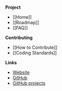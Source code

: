 **Project**
* [[Home]]
* [[Roadmap]]
* [[FAQ]]

**Contributing**
* [[How to Contribute]]
* [[Coding Standards]]

**Links**
* [Website](http://sanandreasonline.com)
* [GitHub](https://github.com/sanandreasonline/sao)
* [GitHub projects](https://github.com/sanandreasonline/sao/projects)